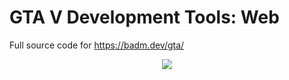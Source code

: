 # GTA V Development Tools: Web

Full source code for https://badm.dev/gta/

<p align="center">
  <img src="https://badm.dev/img/jNkXTFX/" />
</p>
